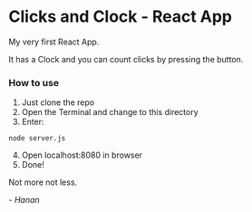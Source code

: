 # Clicks and Clock - React App

My very first React App.

It has a Clock and you can count clicks by pressing the button.

### How to use

1. Just clone the repo
2. Open the Terminal and change to this directory
3. Enter:
```
node server.js
``` 
4. Open localhost:8080 in browser
5. Done!

Not more not less.

<em>- Hanan</em>